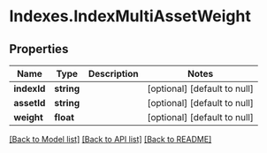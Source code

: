 # Indexes.IndexMultiAssetWeight

## Properties
Name | Type | Description | Notes
------------ | ------------- | ------------- | -------------
**indexId** | **string** |  | [optional] [default to null]
**assetId** | **string** |  | [optional] [default to null]
**weight** | **float** |  | [optional] [default to null]

[[Back to Model list]](../README.md#documentation-for-models) [[Back to API list]](../README.md#documentation-for-api-endpoints) [[Back to README]](../README.md)


